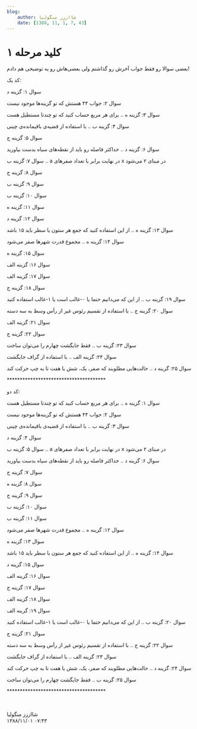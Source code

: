 ```yaml
---
blog:
    author: شااززز منگولیا
    date: [1388, 11, 1, 7, 43]
---
```

# کلید مرحله ۱

<div class="cnt">
بعضی سوالا رو فقط جواب آخرش رو گذاشتم ولی بعضی‌هاش رو یه توضیحی هم دادم!<p>کد یک:</p>
<p>سوال ۱: گزینه د</p>
<p>سوال ۲: جواب ۴۴ هستش که تو گزینه‌ها موجود نیست</p>
<p>سوال ۳: گزینه ه .. برای هر مربع حساب کنید که تو چندتا مستطیل هست</p>
<p>سوال ۴: گزینه ب .. با استفاده از قضیه‌ی باقیمانده‌ی چینی</p>
<p>سوال ۵: گزینه ج</p>
<p>سوال ۶: گزینه د .. حداکثر فاصله رو باید از نقطه‌های سیاه بدست بیاورید</p>
<p>سوال ۷: گزینه ب .. a در نهایت برابر با تعداد صفرهای x در مبنای ۲ می‌شود</p>
<p>سوال ۸: گزینه ج</p>
<p>سوال ۹: گزینه ب</p>
<p>سوال ۱۰: گزینه ب</p>
<p>سوال ۱۱: گزینه ه</p>
<p>سوال ۱۲: گزینه د</p>
<p>سوال ۱۳: گزینه ه .. از این استفاده کنید که جمع هر ستون یا سطر باید ۱۵ باشد</p>
<p>سوال ۱۴: گزینه ه .. مجموع قدرت شهرها صفر می‌شود</p>
<p>سوال ۱۵: گزینه ه</p>
<p>سوال ۱۶: گزینه الف</p>
<p>سوال ۱۷: گزینه الف</p>
<p>سوال ۱۸: گزینه ج</p>
<p>سوال ۱۹: گزینه ب .. از این که می‌دانیم حتما یا ۰-غالب است یا ۱-غالب استفاده کنید</p>
<p>سوال ۲۰: گزینه ج .. با استفاده از تقسیم رئوس غیر از رأس وسط به سه دسته</p>
<p>سوال ۲۱: گزینه الف</p>
<p>سوال ۲۲: گزینه ج</p>
<p>سوال ۲۳: گزینه ب .. فقط جایگشت چهارم را می‌توان ساخت</p>
<p>سوال ۲۴: گزینه الف .. با استفاده از گراف جایگشت</p>
<p>سوال ۲۵: گزینه د .. حالت‌هایی مطلوبند که صفر، یک، شش یا هفت تا به چپ حرکت کند</p>
<p>**************************************</p>
<p>کد دو:</p>
<p>سوال ۱: گزینه ه .. برای هر مربع حساب کنید که تو چندتا مستطیل هست</p>
<p>سوال ۲: جواب ۴۴ هستش که تو گزینه‌ها موجود نیست</p>
<p>سوال ۳: گزینه ب .. با استفاده از قضیه‌ی باقیمانده‌ی چینی</p>
<p>سوال ۴: گزینه د</p>
<p>سوال ۵: گزینه ب .. a در نهایت برابر با تعداد صفرهای x در مبنای ۲ می‌شود</p>
<p>سوال ۶: گزینه د .. حداکثر فاصله رو باید از نقطه‌های سیاه بدست بیاورید</p>
<p>سوال ۷: گزینه ج</p>
<p>سوال ۸: گزینه ه</p>
<p>سوال ۹: گزینه ج<br/></p>
<p>سوال ۱۰: گزینه ب</p>
<p>سوال ۱۱: گزینه ب</p>
<p>سوال ۱۲: گزینه ه .. مجموع قدرت شهرها صفر می‌شود</p>
<p>سوال ۱۳: گزینه ه</p>
<p>سوال ۱۴: گزینه ه .. از این استفاده کنید که جمع هر ستون یا سطر باید ۱۵ باشد</p>
<p>سوال ۱۵: گزینه د</p>
<p>سوال ۱۶: گزینه الف</p>
<p>سوال ۱۷: گزینه ج</p>
<p>سوال ۱۸: گزینه الف</p>
<p>سوال ۱۹: گزینه الف</p>
<p></p>
<p>سوال ۲۰: گزینه ب .. از این که می‌دانیم حتما یا ۰-غالب است یا ۱-غالب استفاده کنید</p>
<p>سوال ۲۱: گزینه ج</p>
<p>سوال ۲۲: گزینه ج .. با استفاده از تقسیم رئوس غیر از رأس وسط به سه دسته</p>
<p>سوال ۲۳: گزینه الف .. با استفاده از گراف جایگشت</p>
<p></p>
<p>سوال ۲۴: گزینه د .. حالت‌هایی مطلوبند که صفر، یک، شش یا هفت تا به چپ حرکت کند</p>
<p>سوال ۲۵: گزینه ب .. فقط جایگشت چهارم را می‌توان ساخت</p>
<p>**************************************</p>
<p><br/></p>
</div>

<div class="blog-info">
    <div class="blog-author">شااززز منگولیا</div>
    <div class="blog-date">۱۳۸۸/۱۱/۰۱ ۰۷:۴۳</div>
</div>

